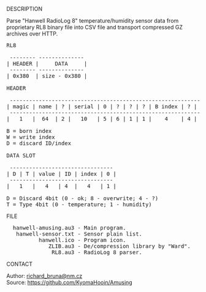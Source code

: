 
DESCRIPTION

Parse "Hanwell RadioLog 8" temperature/humidity sensor data from proprietary RL8 binary file into CSV file and transport compressed GZ archives over HTTP.

<pre>
RL8

 -------- --------------
| HEADER |     DATA     |
 -------- --------------
| 0x380  | size - 0x380 |

HEADER

 -----------------------------------------------------------------------------------------------------------------------
| magic | name | ? | serial | 0 | ? | ? | ? | B index | ? | W index | ? | ? | [suffix] |  0  | D ID | D index | ? |  0  |
 -----------------------------------------------------------------------------------------------------------------------
|   1   |  64  | 2 |   10   | 5 | 6 | 1 | 1 |    4    | 4 |    4    | 1 | 6 |    3     | 349 |  4   |    4    | 4 | 248 |

B = born index
W = write index
D = discard ID/index

DATA SLOT

 --------------------------------
| D | T | value | ID | index | 0 |
 --------------------------------
|   1   |   4   | 4  |   4   | 1 |

D = Discard 4bit (0 - ok; 8 - overwrite; 4 - ?)
T = Type 4bit (0 - temperature; 1 - humidity)
</pre>

FILE

<pre>
  hanwell-amusing.au3 - Main program.
   hanwell-sensor.txt - Sensor plain list.
          hanwell.ico - Program icon.
             ZLIB.au3 - De/compression library by "Ward".
              RL8.au3 - RadioLog 8 parser.
</pre>

CONTACT

Author: richard_bruna@nm.cz<br>
Source: https://github.com/KyomaHooin/Amusing
